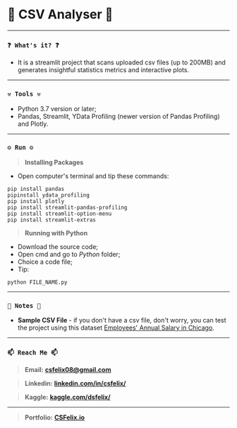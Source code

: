 # 📁 CSV Analyser 📁

----
### `❓ What's it? ❓`

* It is a streamlit project that scans uploaded csv files (up to 200MB) and generates insightful statistics metrics and interactive plots.

----
### `⚒️ Tools ⚒️`

* Python 3.7 version or later;
* Pandas, Streamlit, YData Profiling (newer version of Pandas Profiling) and Plotly.

----
### `⚙️ Run ⚙️`

> **Installing Packages**

* Open computer's terminal and tip these commands:

```
pip install pandas
pipinstall ydata_profiling
pip install plotly
pip install streamlit-pandas-profiling
pip install streamlit-option-menu
pip install streamlit-extras
```

> **Running with Python**

* Download the source code;
* Open cmd and go to *Python* folder;
* Choice a code file;
* Tip:

```
python FILE_NAME.py
```

----
### `📝 Notes 📝`

* **Sample CSV File** - if you don't have a csv file, don't worry, you can test the project using this dataset [Employees' Annual Salary in Chicago](https://www.kaggle.com/datasets/dsfelix/employees-annual-salary-in-chicago).

----
### `📫 Reach Me 📫`

> **Email:** **[csfelix08@gmail.com](mailto:csfelix08@gmail.com?)**

> **Linkedin:** **[linkedin.com/in/csfelix/](https://www.linkedin.com/in/csfelix/)**

> **Kaggle:** **[kaggle.com/dsfelix/](https://www.kaggle.com/dsfelix)**

----

> **Portfolio:** **[CSFelix.io](https://csfelix.github.io/)**
